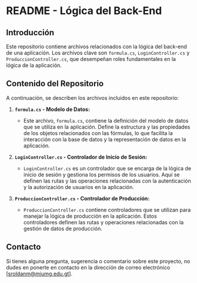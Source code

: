 # README - Lógica del Back-End

## Introducción

Este repositorio contiene archivos relacionados con la lógica del back-end de una aplicación. Los archivos clave son `formula.cs`, `LoginController.cs` y `ProduccionController.cs`, que desempeñan roles fundamentales en la lógica de la aplicación.

## Contenido del Repositorio

A continuación, se describen los archivos incluidos en este repositorio:

1. **`formula.cs` - Modelo de Datos:**
   - Este archivo, `formula.cs`, contiene la definición del modelo de datos que se utiliza en la aplicación. Define la estructura y las propiedades de los objetos relacionados con las fórmulas, lo que facilita la interacción con la base de datos y la representación de datos en la aplicación.

2. **`LoginController.cs` - Controlador de Inicio de Sesión:**
   - `LoginController.cs` es un controlador que se encarga de la lógica de inicio de sesión y gestiona los permisos de los usuarios. Aquí se definen las rutas y las operaciones relacionadas con la autenticación y la autorización de usuarios en la aplicación.

3. **`ProduccionController.cs` - Controlador de Producción:**
   - `ProduccionController.cs` contiene controladores que se utilizan para manejar la lógica de producción en la aplicación. Estos controladores definen las rutas y operaciones relacionadas con la gestión de datos de producción.

## Contacto

Si tienes alguna pregunta, sugerencia o comentario sobre este proyecto, no dudes en ponerte en contacto en la dirección de correo electrónico [sroldanm@miumg.edu.gt].
